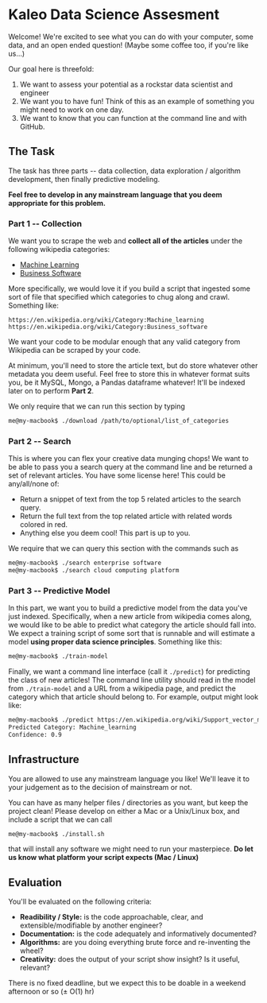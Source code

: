 # Kaleo Data Science Assesment

Welcome! We're excited to see what you can do with your computer, some data, and an open ended question! (Maybe some coffee too, if you're like us...)

Our goal here is threefold:

1. We want to assess your potential as a rockstar data scientist and engineer
2. We want you to have fun! Think of this as an example of something you might need to work on one day. 
3. We want to know that you can function at the command line and with GitHub.

## The Task

The task has three parts -- data collection, data exploration / algorithm development, then finally predictive modeling. 

**Feel free to develop in any mainstream language that you deem appropriate for this problem.**

### Part 1 -- Collection

We want you to scrape the web and **collect all of the articles** under the following wikipedia categories:

* [Machine Learning](https://en.wikipedia.org/wiki/Category:Machine_learning)
* [Business Software](https://en.wikipedia.org/wiki/Category:Business_software)

More specifically, we would love it if you build a script that ingested some sort of file that specified which categories to chug along and crawl. Something like:

```
https://en.wikipedia.org/wiki/Category:Machine_learning
https://en.wikipedia.org/wiki/Category:Business_software
```

We want your code to be modular enough that any valid category from Wikipedia can be scraped by your code.

At minimum, you'll need to store the article text, but do store whatever other metadata you deem useful. Feel free to store this in whatever format suits you, be it MySQL, Mongo, a Pandas dataframe whatever! It'll be indexed later on to perform **Part 2**.

We only require that we can run this section by typing

```bash
me@my-macbook$ ./download /path/to/optional/list_of_categories
```

### Part 2 -- Search

This is where you can flex your creative data munging chops! We want to be able to pass you a search query at the command line and be returned a set of relevant articles. You have some license here! This could be any/all/none of:

* Return a snippet of text from the top 5 related articles to the search query.
* Return the full text from the top related article with related words colored in red.
* Anything else you deem cool! This part is up to you.

We require that we can query this section with the commands such as

```bash
me@my-macbook$ ./search enterprise software
me@my-macbook$ ./search cloud computing platform
```

### Part 3 -- Predictive Model

In this part, we want you to build a predictive model from the data you've just indexed. Specifically, when a new article from wikipedia comes along, we would like to be able to predict what category the article should fall into. We expect a training script of some sort that is runnable and will estimate a model **using proper data science principles**. Something like this:

```bash
me@my-macbook$ ./train-model
```

Finally, we want a command line interface (call it `./predict`) for predicting the class of new articles! The command line utility should read in the model from `./train-model` and a URL from a wikipedia page, and predict the category which that article should belong to. For example, output might look like:

```bash
me@my-macbook$ ./predict https://en.wikipedia.org/wiki/Support_vector_machine
Predicted Category: Machine_learning
Confidence: 0.9
```

## Infrastructure

You are allowed to use any mainstream language you like! We'll leave it to your judgement as to the decision of mainstream or not.

You can have as many helper files / directories as you want, but keep the project clean! Please develop on either a Mac or a Unix/Linux box, and include a script that we can call

```bash
me@my-macbook$ ./install.sh
```

that will install any software we might need to run your masterpiece. **Do let us know what platform your script expects (Mac / Linux)**

## Evaluation

You'll be evaluated on the following criteria:

* **Readibility / Style:** is the code approachable, clear, and extensible/modifiable by another engineer?
* **Documentation:** is the code adequately and informatively documented?
* **Algorithms:** are you doing everything brute force and re-inventing the wheel?
* **Creativity:** does the output of your script show insight? Is it useful, relevant?

There is no fixed deadline, but we expect this to be doable in a weekend afternoon or so (± O(1) hr)



